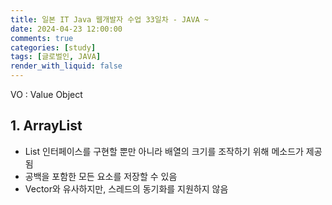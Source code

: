 ```yaml
---
title: 일본 IT Java 웹개발자 수업 33일차 - JAVA ~
date: 2024-04-23 12:00:00
comments: true
categories: [study]
tags: [글로벌인, JAVA]
render_with_liquid: false
---
```


VO : Value Object  


## 1\. ArrayList  
  
- List 인터페이스를 구현할 뿐만 아니라 배열의 크기를 조작하기 위해 메소드가 제공됨  
- 공백을 포함한 모든 요소를 저장할 수 있음  
- Vector와 유사하지만, 스레드의 동기화를 지원하지 않음  
